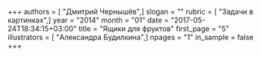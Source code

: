 +++
authors = [ "Дмитрий Чернышёв",]
slogan = ""
rubric = [ "Задачи в картинках",]
year = "2014"
month = "01"
date = "2017-05-24T18:34:15+03:00"
title = "Ящики для фруктов"
first_page = "5"
illustrators = [ "Александра Будилкина",]
npages = "1"
in_sample = false
+++
